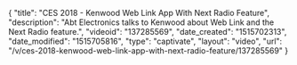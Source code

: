 {
    "title": "CES 2018 - Kenwood Web Link App With Next Radio Feature",
    "description": "Abt Electronics talks to Kenwood about Web Link and the Next Radio feature.",
    "videoid": "137285569",
    "date_created": "1515702313",
    "date_modified": "1515705816",
    "type": "captivate",
    "layout": "video",
    "url": "\/v\/ces-2018-kenwood-web-link-app-with-next-radio-feature\/137285569"
}